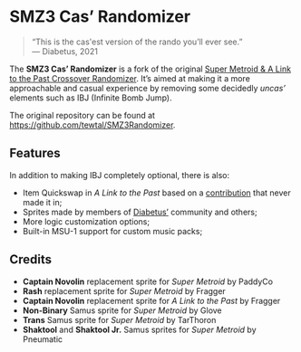 # SMZ3 Cas’ Randomizer

> “This is the cas'est version of the rando you’ll ever see.” \
>— Diabetus, 2021

The **SMZ3 Cas’ Randomizer** is a fork of the original [Super Metroid & A 
Link to the Past Crossover Randomizer](https://samus.link/). It’s aimed at making 
it a more approachable and casual experience by removing some decidedly 
_uncas’_ elements such as IBJ (Infinite Bomb Jump). 

The original repository can be found at <https://github.com/tewtal/SMZ3Randomizer>.

## Features
In addition to making IBJ completely optional, there is also:

 - Item Quickswap in <cite>A Link to the Past</cite> based on a [contribution] 
   that never made it in;
 - Sprites made by members of [Diabetus’](https://twitch.tv/the_betus) community and others;
 - More logic customization options;
 - Built-in MSU-1 support for custom music packs;

## Credits
- **Captain Novolin** replacement sprite for _Super Metroid_ by PaddyCo
- **Rash** replacement sprite for _Super Metroid_ by Fragger
- **Captain Novolin** replacement sprite for _A Link to the Past_ by Fragger
- **Non-Binary** Samus sprite for _Super Metroid_ by Glove
- **Trans** Samus sprite for _Super Metroid_ by TarThoron
- **Shaktool** and **Shaktool Jr.** Samus sprites for _Super Metroid_ by Pneumatic

[contribution]: https://github.com/tewtal/alttp_sm_combo_randomizer_rom/pull/55